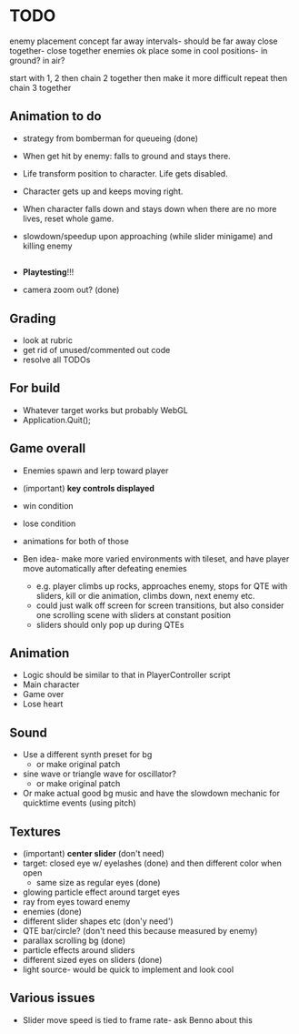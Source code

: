 # TODO


enemy placement concept
far away intervals- should be far away
close together- close together enemies ok
place some in cool positions- in ground? in air?

start with 1, 2
then chain 2 together
then make it more difficult
repeat
then chain 3 together


## Animation to do
- strategy from bomberman for queueing (done)

- When get hit by enemy: falls to ground and stays there.
- Life transform position to character. Life gets disabled.
- Character gets up and keeps moving right.
- When character falls down and stays down when there are no more lives, reset whole game.
- slowdown/speedup upon approaching (while slider minigame) and killing enemy

##
- **Playtesting**!!!

- camera zoom out? (done)

## Grading
- look at rubric
- get rid of unused/commented out code
- resolve all TODOs

## For build
- Whatever target works but probably WebGL
- Application.Quit();


## Game overall
- Enemies spawn and lerp toward player
- (important) **key controls displayed**
- win condition
- lose condition
- animations for both of those


- Ben idea- make more varied environments with tileset, and have player move automatically after defeating enemies
	- e.g. player climbs up rocks, approaches enemy, stops for QTE with sliders, kill or die animation, climbs down, next enemy etc.
	- could just walk off screen for screen transitions, but also consider one scrolling scene with sliders at constant position
	- sliders should only pop up during QTEs

## Animation
- Logic should be similar to that in PlayerController script
- Main character
- Game over
- Lose heart

## Sound
- Use a different synth preset for bg
	- or make original patch
- sine wave or triangle wave for oscillator?
	- or make original patch
- Or make actual good bg music and have the slowdown mechanic for quicktime events (using pitch)

## Textures
- (important) **center slider** (don't need)
- target: closed eye w/ eyelashes (done) and then different color when open
	- same size as regular eyes (done)
- glowing particle effect around target eyes
- ray from eyes toward enemy
- enemies (done)
- different slider shapes etc (don'y need')
- QTE bar/circle? (don't need this because measured by enemy)
- parallax scrolling bg (done)
- particle effects around sliders
- different sized eyes on sliders (done)
- light source- would be quick to implement and look cool


## Various issues
- Slider move speed is tied to frame rate- ask Benno about this